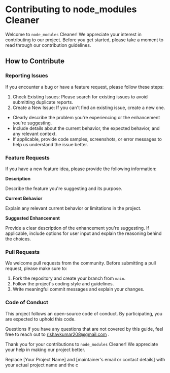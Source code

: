 # Contributing to node_modules Cleaner
Welcome to `node_modules` Cleaner! We appreciate your interest in contributing to our project. Before you get started, please take a moment to read through our contribution guidelines.

## How to Contribute
### Reporting Issues
If you encounter a bug or have a feature request, please follow these steps:

1. Check Existing Issues: Please search for existing issues to avoid submitting duplicate reports.
2. Create a New Issue: If you can't find an existing issue, create a new one.
  - Clearly describe the problem you're experiencing or the enhancement you're suggesting.
  - Include details about the current behavior, the expected behavior, and any relevant context.
  - If applicable, provide code samples, screenshots, or error messages to help us understand the issue better.

### Feature Requests
If you have a new feature idea, please provide the following information:

 **Description**

Describe the feature you're suggesting and its purpose.

**Current Behavior**

Explain any relevant current behavior or limitations in the project.

**Suggested Enhancement**

Provide a clear description of the enhancement you're suggesting. If applicable, include options for user input and explain the reasoning behind the choices.

### Pull Requests
We welcome pull requests from the community. Before submitting a pull request, please make sure to:

1. Fork the repository and create your branch from `main`.
2. Follow the project's coding style and guidelines.
3. Write meaningful commit messages and explain your changes.

### Code of Conduct
This project follows an open-source code of conduct. By participating, you are expected to uphold this code.

Questions
If you have any questions that are not covered by this guide, feel free to reach out to  rishavkumar208@gmail.com .

Thank you for your contributions to `node_modules` Cleaner! We appreciate your help in making our project better.

Replace [Your Project Name] and [maintainer's email or contact details] with your actual project name and the c
